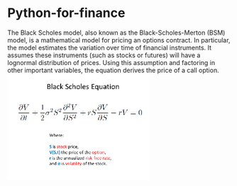 # Python-for-finance
The Black Scholes model, also known as the Black-Scholes-Merton (BSM) model, is a mathematical model for pricing an options contract. In particular, the model estimates the variation over time of financial instruments. It assumes these instruments (such as stocks or futures) will have a lognormal distribution of prices. Using this assumption and factoring in other important variables, the equation derives the price of a call option.
![Image of Equation](https://github.com/JanpuHou8/images/blob/master/BSM2.png)
